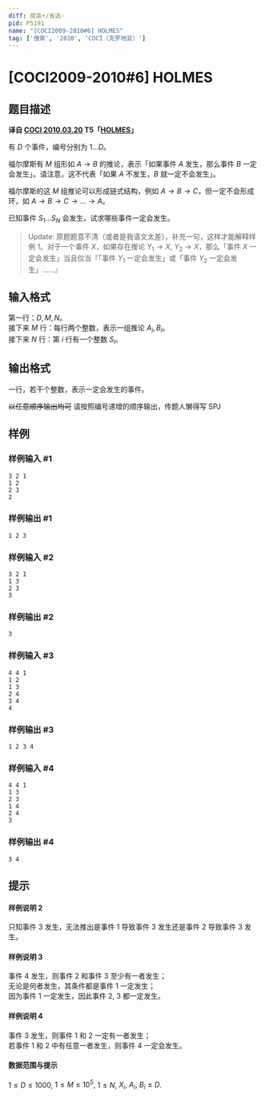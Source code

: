 ```yaml
---
diff: 提高+/省选-
pid: P5191
name: "[COCI2009-2010#6] HOLMES"
tag: ['搜索', '2010', 'COCI（克罗地亚）']
---
```

# [COCI2009-2010#6] HOLMES
## 题目描述

 **译自 [COCI 2010.03.20](http://hsin.hr/coci/archive/2009_2010/) T5「[HOLMES](http://hsin.hr/coci/archive/2009_2010/contest6_tasks.pdf)」**

有 $D$ 个事件，编号分别为 $1\ldots D$。

福尔摩斯有 $M$ 组形如 $A\rightarrow B$ 的推论，表示「如果事件 $A$ 发生，那么事件 $B$ 一定会发生」。请注意，这不代表「如果 $A$ 不发生，$B$ 就一定不会发生」。

福尔摩斯的这 $M$ 组推论可以形成链式结构，例如 $A\rightarrow B\rightarrow C$，但一定不会形成环，如 $A\rightarrow B\rightarrow C\rightarrow \dots \rightarrow A$。

已知事件 $S_1\ldots S_N$ 会发生，试求哪些事件一定会发生。

> Update: 原题题意不清（或者是我语文太差），补充一句，这样才能解释样例 1。对于一个事件 $X$，如果存在推论 $Y_1\rightarrow X,$ $Y_2\rightarrow X$，那么「事件 $X$ 一定会发生」当且仅当『「事件 $Y_1$ 一定会发生」或「事件 $Y_2$ 一定会发生」……』
## 输入格式

第一行：$D,M,N$。  
接下来 $M$ 行：每行两个整数，表示一组推论 $A_i, B_i$。  
接下来 $N$ 行：第 $i$ 行有一个整数 $S_i$。
## 输出格式

一行，若干个整数，表示一定会发生的事件。

~~以任意顺序输出均可~~ 请按照编号递增的顺序输出，传题人懒得写 SPJ
## 样例

### 样例输入 #1
```
3 2 1
1 2
2 3
2
```
### 样例输出 #1
```
1 2 3
```
### 样例输入 #2
```
3 2 1
1 3
2 3
3
```
### 样例输出 #2
```
3
```
### 样例输入 #3
```
4 4 1
1 2
1 3
2 4
3 4
4
```
### 样例输出 #3
```
1 2 3 4

```
### 样例输入 #4
```
4 4 1
1 3
2 3
1 4
2 4
3
```
### 样例输出 #4
```
3 4

```
## 提示

#### 样例说明 2
只知事件 3 发生，无法推出是事件 1 导致事件 3 发生还是事件 2 导致事件 3 发生。

#### 样例说明 3
事件 4 发生，则事件 2 和事件 3 至少有一者发生；  
无论是何者发生，其条件都是事件 1 一定发生；  
因为事件 1 一定发生，因此事件 2, 3 都一定发生。

#### 样例说明 4
事件 3 发生，则事件 1 和 2 一定有一者发生；  
若事件 1 和 2 中有任意一者发生，则事件 4 一定会发生。

#### 数据范围与提示
$1\le D\le 1000,$ $1\le M\le 10^5,$ $1\le N,$ $X_i,$ $A_i,$ $B_i\le D$.
